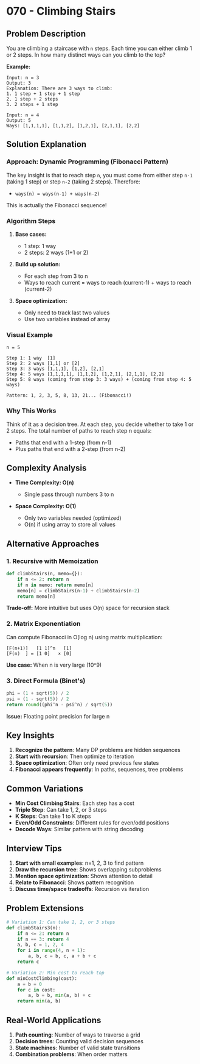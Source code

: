 # 070 - Climbing Stairs

## Problem Description

You are climbing a staircase with `n` steps. Each time you can either climb 1 or 2 steps. In how many distinct ways can you climb to the top?

**Example:**
```
Input: n = 3
Output: 3
Explanation: There are 3 ways to climb:
1. 1 step + 1 step + 1 step
2. 1 step + 2 steps
3. 2 steps + 1 step

Input: n = 4
Output: 5
Ways: [1,1,1,1], [1,1,2], [1,2,1], [2,1,1], [2,2]
```

## Solution Explanation

### Approach: Dynamic Programming (Fibonacci Pattern)

The key insight is that to reach step `n`, you must come from either step `n-1` (taking 1 step) or step `n-2` (taking 2 steps). Therefore:
- `ways(n) = ways(n-1) + ways(n-2)`

This is actually the Fibonacci sequence!

### Algorithm Steps

1. **Base cases:**
   - 1 step: 1 way
   - 2 steps: 2 ways (1+1 or 2)

2. **Build up solution:**
   - For each step from 3 to n
   - Ways to reach current = ways to reach (current-1) + ways to reach (current-2)

3. **Space optimization:**
   - Only need to track last two values
   - Use two variables instead of array

### Visual Example

```
n = 5

Step 1: 1 way  [1]
Step 2: 2 ways [1,1] or [2]
Step 3: 3 ways [1,1,1], [1,2], [2,1]
Step 4: 5 ways [1,1,1,1], [1,1,2], [1,2,1], [2,1,1], [2,2]
Step 5: 8 ways (coming from step 3: 3 ways) + (coming from step 4: 5 ways)

Pattern: 1, 2, 3, 5, 8, 13, 21... (Fibonacci!)
```

### Why This Works

Think of it as a decision tree. At each step, you decide whether to take 1 or 2 steps. The total number of paths to reach step n equals:
- Paths that end with a 1-step (from n-1)
- Plus paths that end with a 2-step (from n-2)

## Complexity Analysis

- **Time Complexity: O(n)**
  - Single pass through numbers 3 to n

- **Space Complexity: O(1)**
  - Only two variables needed (optimized)
  - O(n) if using array to store all values

## Alternative Approaches

### 1. Recursive with Memoization
```python
def climbStairs(n, memo={}):
    if n <= 2: return n
    if n in memo: return memo[n]
    memo[n] = climbStairs(n-1) + climbStairs(n-2)
    return memo[n]
```
**Trade-off:** More intuitive but uses O(n) space for recursion stack

### 2. Matrix Exponentiation
Can compute Fibonacci in O(log n) using matrix multiplication:
```
[F(n+1)]   [1 1]^n   [1]
[F(n)  ] = [1 0]   × [0]
```
**Use case:** When n is very large (10^9)

### 3. Direct Formula (Binet's)
```python
phi = (1 + sqrt(5)) / 2
psi = (1 - sqrt(5)) / 2
return round((phi^n - psi^n) / sqrt(5))
```
**Issue:** Floating point precision for large n

## Key Insights

1. **Recognize the pattern**: Many DP problems are hidden sequences
2. **Start with recursion**: Then optimize to iteration
3. **Space optimization**: Often only need previous few states
4. **Fibonacci appears frequently**: In paths, sequences, tree problems

## Common Variations

- **Min Cost Climbing Stairs**: Each step has a cost
- **Triple Step**: Can take 1, 2, or 3 steps
- **K Steps**: Can take 1 to K steps
- **Even/Odd Constraints**: Different rules for even/odd positions
- **Decode Ways**: Similar pattern with string decoding

## Interview Tips

1. **Start with small examples**: n=1, 2, 3 to find pattern
2. **Draw the recursion tree**: Shows overlapping subproblems
3. **Mention space optimization**: Shows attention to detail
4. **Relate to Fibonacci**: Shows pattern recognition
5. **Discuss time/space tradeoffs**: Recursion vs iteration

## Problem Extensions

```python
# Variation 1: Can take 1, 2, or 3 steps
def climbStairs3(n):
    if n <= 2: return n
    if n == 3: return 4
    a, b, c = 1, 2, 4
    for i in range(4, n + 1):
        a, b, c = b, c, a + b + c
    return c

# Variation 2: Min cost to reach top
def minCostClimbing(cost):
    a = b = 0
    for c in cost:
        a, b = b, min(a, b) + c
    return min(a, b)
```

## Real-World Applications

1. **Path counting**: Number of ways to traverse a grid
2. **Decision trees**: Counting valid decision sequences
3. **State machines**: Number of valid state transitions
4. **Combination problems**: When order matters
